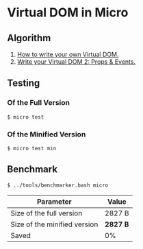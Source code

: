# Virtual DOM in Micro

## Algorithm

1. [How to write your own Virtual DOM.](https://medium.com/@deathmood/how-to-write-your-own-virtual-dom-ee74acc13060)
2. [Write your Virtual DOM 2: Props & Events.](https://medium.com/@deathmood/write-your-virtual-dom-2-props-events-a957608f5c76)

## Testing

### Of the Full Version

```
$ micro test
```

### Of the Minified Version

```
$ micro test min
```

## Benchmark

```
$ ../tools/benchmarker.bash micro
```

Parameter | Value
--- | ---
Size of the full version | 2827 B
Size of the minified version | **2827 B**
Saved | 0%
